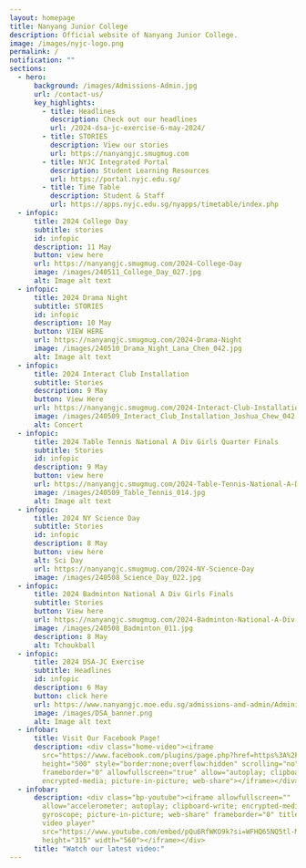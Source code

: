 ```yaml
---
layout: homepage
title: Nanyang Junior College
description: Official website of Nanyang Junior College.
image: /images/nyjc-logo.png
permalink: /
notification: ""
sections:
  - hero:
      background: /images/Admissions-Admin.jpg
      url: /contact-us/
      key_highlights:
        - title: Headlines
          description: Check out our headlines
          url: /2024-dsa-jc-exercise-6-may-2024/
        - title: STORIES
          description: View our stories
          url: https://nanyangjc.smugmug.com
        - title: NYJC Integrated Portal
          description: Student Learning Resources
          url: https://portal.nyjc.edu.sg/
        - title: Time Table
          description: Student & Staff
          url: https://apps.nyjc.edu.sg/nyapps/timetable/index.php
  - infopic:
      title: 2024 College Day
      subtitle: stories
      id: infopic
      description: 11 May
      button: view here
      url: https://nanyangjc.smugmug.com/2024-College-Day
      image: /images/240511_College_Day_027.jpg
      alt: Image alt text
  - infopic:
      title: 2024 Drama Night
      subtitle: STORIES
      id: infopic
      description: 10 May
      button: VIEW HERE
      url: https://nanyangjc.smugmug.com/2024-Drama-Night
      image: /images/240510_Drama_Night_Lana_Chen_042.jpg
      alt: Image alt text
  - infopic:
      title: 2024 Interact Club Installation
      subtitle: Stories
      description: 9 May
      button: View Here
      url: https://nanyangjc.smugmug.com/2024-Interact-Club-Installation
      image: /images/240509_Interact_Club_Installation_Joshua_Chew_042.jpg
      alt: Concert
  - infopic:
      title: 2024 Table Tennis National A Div Girls Quarter Finals
      subtitle: Stories
      id: infopic
      description: 9 May
      button: view here
      url: https://nanyangjc.smugmug.com/2024-Table-Tennis-National-A-Div-Girls-Quarter-Finals
      image: /images/240509_Table_Tennis_014.jpg
      alt: Image alt text
  - infopic:
      title: 2024 NY Science Day
      subtitle: Stories
      id: infopic
      description: 8 May
      button: view here
      alt: Sci Day
      url: https://nanyangjc.smugmug.com/2024-NY-Science-Day
      image: /images/240508_Science_Day_022.jpg
  - infopic:
      title: 2024 Badminton National A Div Girls Finals
      subtitle: Stories
      button: View here
      url: https://nanyangjc.smugmug.com/2024-Badminton-National-A-Div-Girls-Finals
      image: /images/240508_Badminton_011.jpg
      description: 8 May
      alt: Tchoukball
  - infopic:
      title: 2024 DSA-JC Exercise
      subtitle: Headlines
      id: infopic
      description: 6 May
      button: click here
      url: https://www.nanyangjc.moe.edu.sg/admissions-and-admin/Administration/dsa/
      image: /images/DSA_banner.png
      alt: Image alt text
  - infobar:
      title: Visit Our Facebook Page!
      description: <div class="home-video"><iframe
        src="https://www.facebook.com/plugins/page.php?href=https%3A%2F%2Fwww.facebook.com%2FNanyangjc%2F&tabs=timeline&width=340&height=500&small_header=false&adapt_container_width=true&hide_cover=false&show_facepile=true&appId"
        height="500" style="border:none;overflow:hidden" scrolling="no"
        frameborder="0" allowfullscreen="true" allow="autoplay; clipboard-write;
        encrypted-media; picture-in-picture; web-share"></iframe></div>
  - infobar:
      description: <div class="bp-youtube"><iframe allowfullscreen=""
        allow="accelerometer; autoplay; clipboard-write; encrypted-media;
        gyroscope; picture-in-picture; web-share" frameborder="0" title="YouTube
        video player"
        src="https://www.youtube.com/embed/pQu6RfWKO9k?si=WFHQ65NQ5tl-M84f"
        height="315" width="560"></iframe></div>
      title: "Watch our latest video:"
---
```

